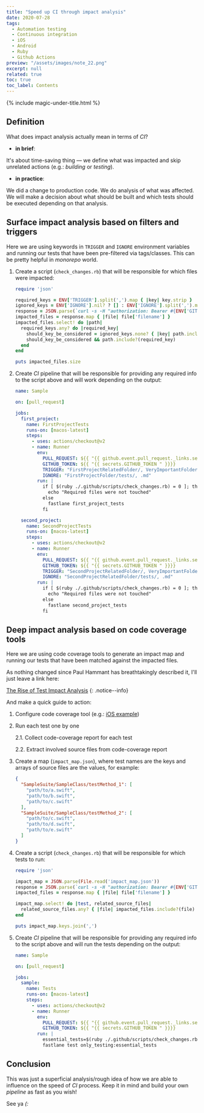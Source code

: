 ```yaml
---
title: "Speed up CI through impact analysis"
date: 2020-07-28
tags:
  - Automation testing
  - Continuous integration
  - iOS
  - Android
  - Ruby
  - Github Actions
preview: "/assets/images/note_22.png"
excerpt: null
related: true
toc: true
toc_label: Contents
---
```


{% include magic-under-title.html %}

## Definition

What does impact analysis actually mean in terms of *CI*?

- **in brief**:

It's about time-saving thing — we define what was impacted and skip unrelated actions (e.g.: *building* or *testing*).

- **in practice**:

We did a change to production code. We do analysis of what was affected. We will make a decision about what should be built and which tests should be executed depending on that analysis.

## Surface impact analysis based on filters and triggers

Here we are using keywords in `TRIGGER` and `IGNORE` environment variables and running our tests that have been pre-filtered via tags/classes. This can be pretty helpful in *monorepo* world.

1. Create a script (`check_changes.rb`) that will be responsible for which files were impacted:

    ```ruby
    require 'json'

    required_keys = ENV['TRIGGER'].split(',').map { |key| key.strip }
    ignored_keys = ENV['IGNORE'].nil? ? [] : ENV['IGNORE'].split(',').map { |key| key.strip }
    response = JSON.parse(`curl -s -H "authorization: Bearer #{ENV['GITHUB_TOKEN']}" -X GET -G #{ENV['PULL_REQUEST']}/files`)
    impacted_files = response.map { |file| file['filename'] }
    impacted_files.select! do |path|
      required_keys.any? do |required_key|
        should_key_be_considered = ignored_keys.none? { |key| path.include?(key) }
        should_key_be_considered && path.include?(required_key)
      end
    end

    puts impacted_files.size
    ```

2. Create *CI* pipeline that will be responsible for providing any required info to the script above and will work depending on the output:

    ```yaml
    name: Sample

    on: [pull_request]

    jobs:
      first_project:
        name: FirstProjectTests
        runs-on: [macos-latest]
        steps:
          - uses: actions/checkout@v2
          - name: Runner
            env:
              PULL_REQUEST: ${{ "{{ github.event.pull_request._links.self.href " }}}}
              GITHUB_TOKEN: ${{ "{{ secrets.GITHUB_TOKEN " }}}}
              TRIGGER: "FirstProjectRelatedFolder/, VeryImportantFolder/, Fastfile"
              IGNORE: "FirstProjectFolder/tests/, .md"
            run: |
              if [ $(ruby ./.github/scripts/check_changes.rb) = 0 ]; then
                echo "Required files were not touched"
              else
                fastlane first_project_tests
              fi

      second_project:
        name: SecondProjectTests
        runs-on: [macos-latest]
        steps:
          - uses: actions/checkout@v2
          - name: Runner
            env:
              PULL_REQUEST: ${{ "{{ github.event.pull_request._links.self.href " }}}}
              GITHUB_TOKEN: ${{ "{{ secrets.GITHUB_TOKEN " }}}}
              TRIGGER: "SecondProjectRelatedFolder/, VeryImportantFolder/, Fastfile"
              IGNORE: "SecondProjectRelatedFolder/tests/, .md"
            run: |
              if [ $(ruby ./.github/scripts/check_changes.rb) = 0 ]; then
                echo "Required files were not touched"
              else
                fastlane second_project_tests
              fi
    ```

## Deep impact analysis based on code coverage tools

Here we are using code coverage tools to generate an impact map and running our tests that have been matched against the impacted files.

As nothing changed since Paul Hammant has breathtakingly described it, I'll just leave a link here:

[The Rise of Test Impact Analysis](https://martinfowler.com/articles/rise-test-impact-analysis.html)
{: .notice--info}

And make a quick guide to action:

1. Configure code coverage tool (e.g.: [iOS example](https://developer.apple.com/library/archive/documentation/ToolsLanguages/Conceptual/Xcode_Overview/CheckingCodeCoverage.html))

2. Run each test one by one

    2.1. Collect code-coverage report for each test

    2.2. Extract involved source files from code-coverage report

3. Create a map (`impact_map.json`), where test names are the keys and arrays of source files are the values, for example:

    ```json
    {
      "SampleSuite/SampleClass/testMethod_1": [
        "path/to/a.swift",
        "path/to/b.swift",
        "path/to/c.swift"
      ],
      "SampleSuite/SampleClass/testMethod_2": [
        "path/to/c.swift",
        "path/to/d.swift",
        "path/to/e.swift"
      ]
    }
    ```

4. Create a script (`check_changes.rb`) that will be responsible for which tests to run:

    ```ruby
    require 'json'

    impact_map = JSON.parse(File.read('impact_map.json'))
    response = JSON.parse(`curl -s -H "authorization: Bearer #{ENV['GITHUB_TOKEN']}" -X GET -G #{ENV['PULL_REQUEST']}/files`)
    impacted_files = response.map { |file| file['filename'] }

    impact_map.select! do |test, related_source_files|
      related_source_files.any? { |file| impacted_files.include?(file) }
    end

    puts impact_map.keys.join(',')
    ```

5. Create *CI* pipeline that will be responsible for providing any required info to the script above and will run the tests depending on the output:

    ```yaml
    name: Sample

    on: [pull_request]

    jobs:
      sample:
        name: Tests
        runs-on: [macos-latest]
        steps:
          - uses: actions/checkout@v2
          - name: Runner
            env:
              PULL_REQUEST: ${{ "{{ github.event.pull_request._links.self.href " }}}}
              GITHUB_TOKEN: ${{ "{{ secrets.GITHUB_TOKEN " }}}}
            run: |
              essential_tests=$(ruby ./.github/scripts/check_changes.rb)
              fastlane test only_testing:essential_tests
    ```

## Conclusion

This was just a superficial analysis/rough idea of how we are able to influence on the speed of *CI* process. Keep it in mind and build your own *pipeline* as fast as you wish!

See ya *(:*
